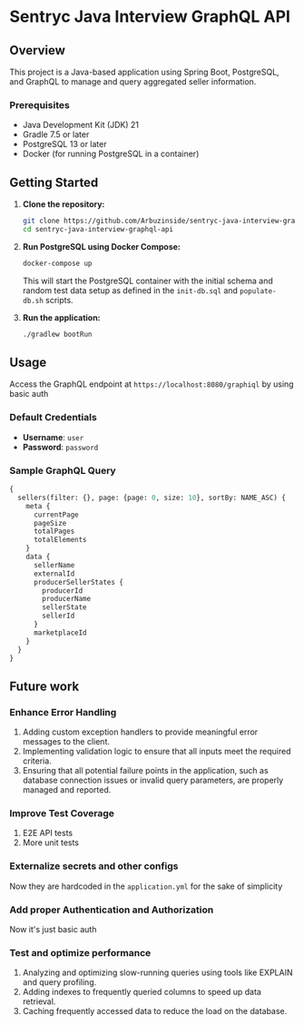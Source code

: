 # Sentryc Java Interview GraphQL API

## Overview

This project is a Java-based application using Spring Boot, PostgreSQL, and GraphQL to manage and query aggregated seller information.

### Prerequisites

- Java Development Kit (JDK) 21
- Gradle 7.5 or later
- PostgreSQL 13 or later
- Docker (for running PostgreSQL in a container)

## Getting Started

1. **Clone the repository:**
    ```sh
    git clone https://github.com/Arbuzinside/sentryc-java-interview-graphql-api.git
    cd sentryc-java-interview-graphql-api
    ```

2. **Run PostgreSQL using Docker Compose:**
    ```sh
    docker-compose up
    ```
   This will start the PostgreSQL container with the initial schema and random test data setup as defined in the `init-db.sql` and `populate-db.sh` scripts.


3. **Run the application:**
    ```sh
    ./gradlew bootRun
    ```

## Usage

Access the GraphQL endpoint at `https://localhost:8080/graphiql` by using basic auth

### Default Credentials

- **Username**: `user`
- **Password**: `password`

### Sample GraphQL Query

```graphql
{
  sellers(filter: {}, page: {page: 0, size: 10}, sortBy: NAME_ASC) {
    meta {
      currentPage
      pageSize
      totalPages
      totalElements
    }
    data {
      sellerName
      externalId
      producerSellerStates {
        producerId
        producerName
        sellerState
        sellerId
      }
      marketplaceId
    }
  }
}
```

## Future work

### Enhance Error Handling
1. Adding custom exception handlers to provide meaningful error messages to the client. 
2. Implementing validation logic to ensure that all inputs meet the required criteria. 
3. Ensuring that all potential failure points in the application, such as database connection issues or invalid query parameters, are properly managed and reported.

### Improve Test Coverage
1. E2E API tests
2. More unit tests

### Externalize secrets and other configs 
Now they are hardcoded in the `application.yml` for the sake of simplicity

### Add proper Authentication and Authorization
Now it's just basic auth

### Test and optimize performance
1. Analyzing and optimizing slow-running queries using tools like EXPLAIN and query profiling.
2. Adding indexes to frequently queried columns to speed up data retrieval.
3. Caching frequently accessed data to reduce the load on the database.

